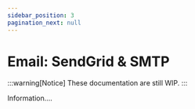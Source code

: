 ```yaml
---
sidebar_position: 3
pagination_next: null
---
```


# Email: SendGrid & SMTP

:::warning[Notice]
These documentation are still WIP.
:::

Information....
